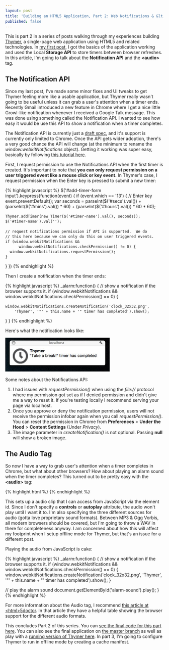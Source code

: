 ```yaml
--- 
layout: post
title: 'Building an HTML5 Application, Part 2: Web Notifications & &lt;Audio&gt;'
published: false
---
```


This is part 2 in a series of posts walking through my experiences building [Thymer](http://blog.sourcebender.com/thymer), a single-page web application using HTML5 and related technologies.  In [my first post](building-an-html5-application-part1.html), I got the basics of the application working and used the Local **Storage API** to store timers between browser refreshes.  In this article, I'm going to talk about the **Notification API** and the **&lt;audio&gt;** tag.

The Notification API
--------------------
Since my last post, I've made some minor fixes and UI tweaks to get Thymer feeling more like a usable application, but Thymer really wasn't going to be useful unless it can grab a user's attention when a timer ends.  Recently Gmail introduced a new feature in Chrome where I get a nice little Growl-like notification whenever I received a Google Talk message.  This was done using something called the Notification API.  I wanted to see how easy it would be use this API to show a notification when a timer completes.

The Notification API is currently just a [draft spec](http://www.chromium.org/developers/design-documents/desktop-notifications/api-specification), and it's support is currently only limited to Chrome.  Once the API gets wider adoption, there's a very good chance the API will change (at the minimum to rename the _window.webkitNotifications_ object).  Getting it working was super easy, basically by following [this tutorial here](http://www.html5rocks.com/tutorials/notifications/quick/).

First, I request permission to use the Notifications API when the first timer is created.  It's important to note that **you can only request permission on a user triggered event like a mouse click or key event.**  In Thymer's case, I request permission when the Enter key is pressed to submit a new timer:

{% highlight javascript %}
$('#add-timer-form input').keypress(function(event) {
  if (event.which == '13') { // Enter key
    event.preventDefault();
    var seconds = parseInt($('#secs').val()) +
        (parseInt($('#mins').val()) * 60) +
        (parseInt($('#hours').val()) * 60 * 60);

    Thymer.addTimer(new Timer($('#timer-name').val(), seconds));
    $('#timer-name').val('');

    // request notifications permission if API is supported.  We do
    // this here because we can only do this on user triggered events.
    if (window.webkitNotifications &&
          window.webkitNotifications.checkPermission() != 0) {
      window.webkitNotifications.requestPermission();
    }
  }
})
{% endhighlight %}

Then I create a notification when the timer ends:

{% highlight javascript %}
_alarm:function() {
  // show a notification if the browser supports it.
  if (window.webkitNotifications &&
      window.webkitNotifications.checkPermission() == 0) {

    window.webkitNotifications.createNotification('clock_32x32.png',
        'Thymer', '"' + this.name + '" timer has completed').show();
  }
}
{% endhighlight %}

Here's what the notification looks like:

<img src="images/thymer-notification.jpg" alt="Thymer Notification in Chrome">

Some notes about the Notifications API:

1. I had issues with _requestPermission()_ when using the _file://_ protocol where my permission got set as if I denied permission and didn't give me a way to reset it.  If you're testing locally I recommend serving your page via localhost.
2. Once you approve or deny the notification permission, users will not receive the permission infobar again when you call _requestPermission()_.  You can reset the permission in Chrome from **Preferences** > **Under the Hood** > **Content Settings** (Under _Privacy_).
3. The image parameter in _createNotification()_ is not optional.  Passing **null** will show a broken image.

The Audio Tag
-------------
So now I have a way to grab user's attention when a timer completes in Chrome, but what about other browsers?  How about playing an alarm sound when the timer completes?  This turned out to be pretty easy with the **&lt;audio&gt;** tag:

{% highlight html %}
<audio id=alarm-sound>
  <source src=alarm.mp3 type=audio/mpeg />
  <source src=alarm.ogg type=audio/ogg />
  <source src=alarm.wav type=audio/wav />
</audio>
{% endhighlight %}

This sets up a audio clip that I can access from JavaScript via the element id.  Since I don't specify a **controls** or **autoplay** attribute, the audio won't play until I want it to.  I'm also specifying the three different sources for audio (gotta love proprietary sound formats).  Between MP3 &amp; Ogg Vorbis, all modern browsers should be covered, but I'm going to throw a WAV in there for completeness anyway.  I am concerned about how this will affect my footprint when I setup offline mode for Thymer, but that's an issue for a different post.

Playing the audio from JavaScript is cake:

{% highlight javascript %}
_alarm:function() {
  // show a notification if the browser supports it.
  if (window.webkitNotifications && window.webkitNotifications.checkPermission() == 0) {
    window.webkitNotifications.createNotification('clock_32x32.png', 'Thymer', '"' + this.name + '" timer has completed').show();
  }

  // play the alarm sound
  document.getElementById('alarm-sound').play();
}
{% endhighlight %}

For more information about the Audio tag, I recommend [this article at &lt;html&gt;5doctor](http://html5doctor.com/native-audio-in-the-browser/).  In that article they have a helpful table showing the browser support for the different audio formats.

This concludes Part 2 of this series.  You can [see the final code for this part here](https://github.com/cyu/thymer/tree/part2).  You can also see the final application on [the master branch](https://github.com/cyu/thymer) as well as play with a [running version of Thymer here](http://blog.sourcebender.com/thymer).  In part 3, I'm going to configure Thymer to run in offline mode by creating a cache manifest.
